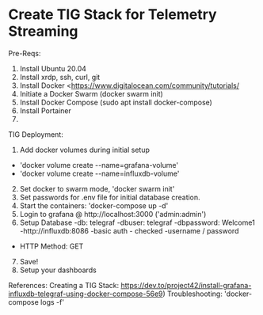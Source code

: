# Create TIG Stack for Telemetry Streaming

Pre-Reqs:
1. Install Ubuntu 20.04
2. Install xrdp, ssh, curl, git
3. Install Docker <https://www.digitalocean.com/community/tutorials/
4. Initiate a Docker Swarm (docker swarm init) 
5. Install Docker Compose (sudo apt install docker-compose)
6. Install Portainer
7. 


TIG Deployment:
1. Add docker volumes during initial setup
- 'docker volume create --name=grafana-volume'
- 'docker volume create --name=influxdb-volume'
2. Set docker to swarm mode, 'docker swarm init'
3. Set passwords for .env file for initial database creation.
4. Start the containers: 'docker-compose up -d'
5. Login to grafana @ http://localhost:3000 ('admin:admin')
6. Setup Database
 -db: telegraf
 -dbuser: telegraf
 -dbpassword: Welcome1
 -http://influxdb:8086
 -basic auth - checked
 -username / password 
 - HTTP Method: GET
7. Save!
8. Setup your dashboards

References: Creating a TIG Stack: https://dev.to/project42/install-grafana-influxdb-telegraf-using-docker-compose-56e9)
Troubleshooting: 'docker-compose logs -f'

